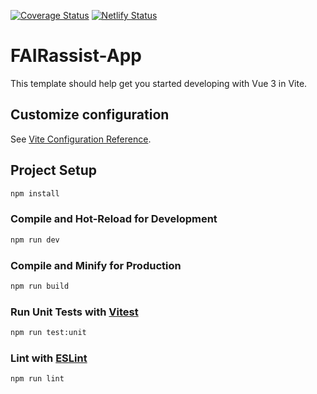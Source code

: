 [![Coverage Status](https://coveralls.io/repos/github/FAIRsharing/FAIRassist-App/badge.svg?branch=main)](https://coveralls.io/github/FAIRsharing/FAIRassist-App?branch=main)
[![Netlify Status](https://api.netlify.com/api/v1/badges/dfb4f05e-76d0-44c4-8dd8-2f9bd286b093/deploy-status)](https://app.netlify.com/projects/fairassist-app/deploys)

# FAIRassist-App

This template should help get you started developing with Vue 3 in Vite.

## Customize configuration

See [Vite Configuration Reference](https://vite.dev/config/).

## Project Setup

```sh
npm install
```

### Compile and Hot-Reload for Development

```sh
npm run dev
```

### Compile and Minify for Production

```sh
npm run build
```

### Run Unit Tests with [Vitest](https://vitest.dev/)

```sh
npm run test:unit
```

### Lint with [ESLint](https://eslint.org/)

```sh
npm run lint
```

